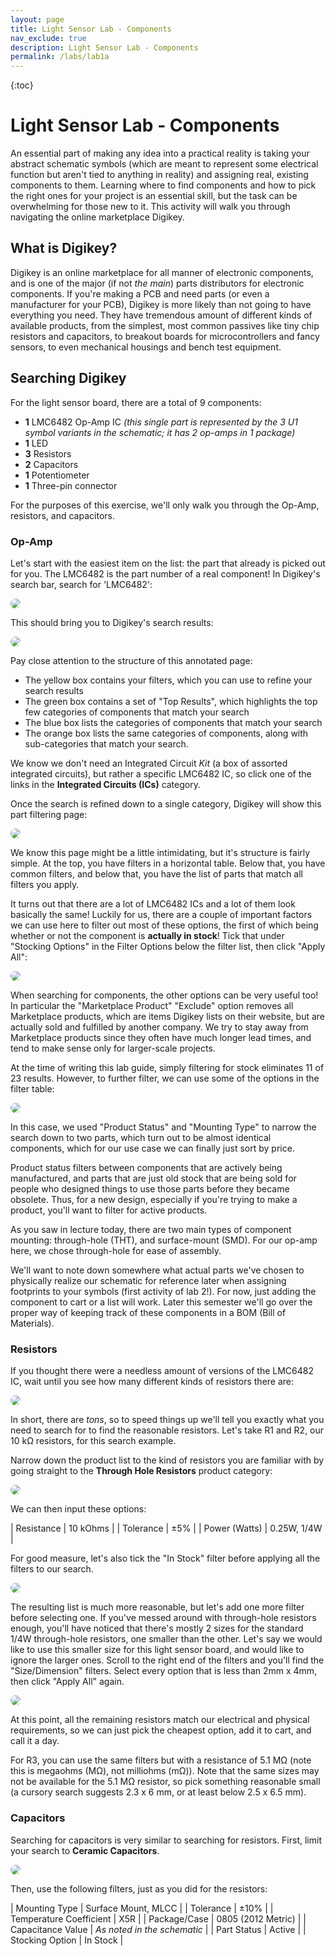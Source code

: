 ```yaml
---
layout: page
title: Light Sensor Lab - Components
nav_exclude: true
description: Light Sensor Lab - Components
permalink: /labs/lab1a
---
```


{:toc}

# Light Sensor Lab - Components

An essential part of making any idea into a practical reality is taking your abstract schematic symbols (which are meant to represent some electrical function but aren't tied to anything in reality) and assigning real, existing components to them. Learning where to find components and how to pick the right ones for your project is an essential skill, but the task can be overwhelming for those new to it. This activity will walk you through navigating the online marketplace Digikey.

## What is Digikey?
Digikey is an online marketplace for all manner of electronic components, and is one of the major (if not *the main*) parts distributors for electronic components. If you're making a PCB and need parts (or even a manufacturer for your PCB), Digikey is more likely than not going to have everything you need. They have tremendous amount of different kinds of available products, from the simplest, most common passives like tiny chip resistors and capacitors, to breakout boards for microcontrollers and fancy sensors, to even mechanical housings and bench test equipment.

## Searching Digikey
For the light sensor board, there are a total of 9 components:
- **1** LMC6482 Op-Amp IC *(this single part is represented by the 3 U1 symbol variants in the schematic; it has 2 op-amps in 1 package)*
- **1** LED
- **3** Resistors
- **2** Capacitors
- **1** Potentiometer
- **1** Three-pin connector

For the purposes of this exercise, we'll only walk you through the Op-Amp, resistors, and capacitors.

### Op-Amp
Let's start with the easiest item on the list: the part that already is picked out for you. The LMC6482 is the part number of a real component! In Digikey's search bar, search for 'LMC6482':

<img src="/assets/lab1/digikey-home-page.png" style="border-radius: 1em">

This should bring you to Digikey's search results:

<img src="/assets/lab1/digikey-op-amp-search1.png" style="border-radius: 1em">

Pay close attention to the structure of this annotated page:

- The yellow box contains your filters, which you can use to refine your search results
- The green box contains a set of "Top Results", which highlights the top few categories of components that match your search
- The blue box lists the categories of components that match your search
- The orange box lists the same categories of components, along with sub-categories that match your search.

We know we don't need an Integrated Circuit *Kit* (a box of assorted integrated circuits), but rather a specific LMC6482 IC, so click one of the links in the **Integrated Circuits (ICs)** category.

Once the search is refined down to a single category, Digikey will show this part filtering page:

<img src="/assets/lab1/digikey-op-amp-search2.png" style="border-radius: 1em">

We know this page might be a little intimidating, but it's structure is fairly simple.  At the top, you have filters in a horizontal table.  Below that, you have common filters, and below that, you have the list of parts that match all filters you apply.

It turns out that there are a lot of LMC6482 ICs and a lot of them look basically the same!  Luckily for us, there are a couple of important factors we can use here to filter out most of these options, the first of which being whether or not the component is **actually in stock**!  Tick that under "Stocking Options" in the Filter Options below the filter list, then click "Apply All":

<img src="/assets/lab1/digikey-common-filters.png" style="border-radius: 1em">

When searching for components, the other options can be very useful too!  In particular the "Marketplace Product" "Exclude" option removes all Marketplace products, which are items Digikey lists on their website, but are actually sold and fulfilled by another company.  We try to stay away from Marketplace products since they often have much longer lead times, and tend to make sense only for larger-scale projects.

At the time of writing this lab guide, simply filtering for stock eliminates 11 of 23 results.  However, to further filter, we can use some of the options in the filter table:

<img src="/assets/lab1/digikey-op-amp-search3.png" style="border-radius: 1em">

In this case, we used "Product Status" and "Mounting Type" to narrow the search down to two parts, which turn out to be almost identical components, which for our use case we can finally just sort by price.

Product status filters between components that are actively being manufactured, and parts that are just old stock that are being sold for people who designed things to use those parts before they became obsolete.  Thus, for a new design, especially if you're trying to make a product, you'll want to filter for active products.

As you saw in lecture today, there are two main types of component mounting: through-hole (THT), and surface-mount (SMD).  For our op-amp here, we chose through-hole for ease of assembly.


We'll want to note down somewhere what actual parts we've chosen to physically realize our schematic for reference later when assigning footprints to your symbols (first activity of lab 2!). For now, just adding the component to cart or a list will work. Later this semester we'll go over the proper way of keeping track of these components in a BOM (Bill of Materials). 

### Resistors
If you thought there were a needless amount of versions of the LMC6482 IC, wait until you see how many different kinds of resistors there are:

<img src="/assets/lab1/digikey-resistor-search1.png" style="border-radius: 1em">

In short, there are *tons*, so to speed things up we'll tell you exactly what you need to search for to find the reasonable resistors.  Let's take R1 and R2, our 10 kΩ resistors, for this search example.

Narrow down the product list to the kind of resistors you are familiar with by going straight to the **Through Hole Resistors** product category:

<img src="/assets/lab1/digikey-resistor-search2.png" style="border-radius: 1em">

We can then input these options:

| Resistance | 10 kOhms |
| Tolerance | ±5% |
| Power (Watts) | 0.25W, 1/4W |

For good measure, let's also tick the "In Stock" filter before applying all the filters to our search.

<img src="/assets/lab1/digikey-resistor-search3.png" style="border-radius: 1em">

The resulting list is much more reasonable, but let's add one more filter before selecting one.  If you've messed around with through-hole resistors enough, you'll have noticed that there's mostly 2 sizes for the standard 1/4W through-hole resistors, one smaller than the other.  Let's say we would like to use this smaller size for this light sensor board, and would like to ignore the larger ones.  Scroll to the right end of the filters and you'll find the "Size/Dimension" filters.  Select every option that is less than 2mm x 4mm, then click "Apply All" again.

<img src="/assets/lab1/digikey-resistor-search4.png" style="border-radius: 1em">

At this point, all the remaining resistors match our electrical and physical requirements, so we can just pick the cheapest option, add it to cart, and call it a day.

For R3, you can use the same filters but with a resistance of 5.1 MΩ (note this is megaohms (MΩ), not milliohms (mΩ)).  Note that the same sizes may not be available for the 5.1 MΩ resistor, so pick something reasonable small (a cursory search suggests 2.3 x 6 mm, or at least below 2.5 x 6.5 mm).

### Capacitors
Searching for capacitors is very similar to searching for resistors.  First, limit your search to **Ceramic Capacitors**.

<img src="/assets/lab1/digikey-capacitor-search1.png" style="border-radius: 1em">

Then, use the following filters, just as you did for the resistors:

| Mounting Type | Surface Mount, MLCC |
| Tolerance | ±10% |
| Temperature Coefficient | X5R |
| Package/Case | 0805 (2012 Metric) |
| Capacitance Value | *As noted in the schematic* |
| Part Status | Active |
| Stocking Option | In Stock |